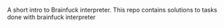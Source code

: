 A short intro to Brainfuck interpreter.
This repo contains solutions to tasks done with brainfuck interpreter
